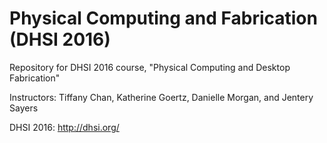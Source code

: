 # Physical Computing and Fabrication (DHSI 2016)

Repository for DHSI 2016 course, "Physical Computing and Desktop Fabrication"

Instructors: Tiffany Chan, Katherine Goertz, Danielle Morgan, and Jentery Sayers

DHSI 2016: http://dhsi.org/ 